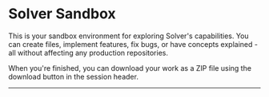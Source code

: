 # Solver Sandbox

This is your sandbox environment for exploring Solver's capabilities. You can create files, implement features, fix bugs, or have concepts explained - all without affecting any production repositories.

When you're finished, you can download your work as a ZIP file using the download button in the session header.

---

<!-- Information for Solver -->
<!-- This is a sandbox repository for new users to try out Solver. It has Python, Node.js, and Rust execution environments configured. The purpose is to provide a low-friction environment for users to experience Solver's capabilities before connecting their own repositories. -->
